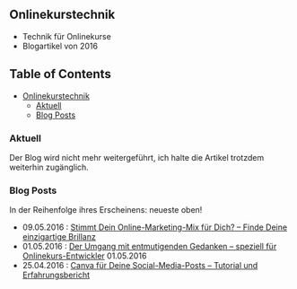## Onlinekurstechnik
- Technik für Onlinekurse
- Blogartikel von 2016

Table of Contents
-----------------

  * [Onlinekurstechnik](#onlinekurstechnik)
    * [Aktuell](#aktuell)
    * [Blog Posts](#blog-posts)

### Aktuell
Der Blog wird nicht mehr weitergeführt, ich halte die Artikel trotzdem weiterhin zugänglich.

### Blog Posts
In der Reihenfolge ihres Erscheinens: neueste oben!

- 09.05.2016  : [Stimmt Dein Online-Marketing-Mix für Dich? – Finde Deine einzigartige Brillanz](einzigartige_brillanz.md)
- 01.05.2016  : [Der Umgang mit entmutigenden Gedanken – speziell für Onlinekurs-Entwickler](entmutigende_gedanken/entmutigende_gedanken.md)
01.05.2016
- 25.04.2016 : [Canva für Deine Social-Media-Posts – Tutorial und Erfahrungsbericht](canvas_fuer_social_media_posts.md)

